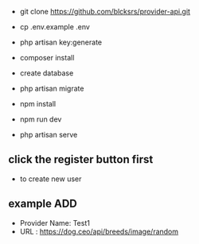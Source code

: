- git clone https://github.com/blcksrs/provider-api.git
- cp .env.example .env
- php artisan key:generate
- composer install

- create database
- php artisan migrate
- npm install
- npm run dev

- php artisan serve

## click the register button first
- to create new user

## example ADD
- Provider Name: Test1
- URL : https://dog.ceo/api/breeds/image/random

